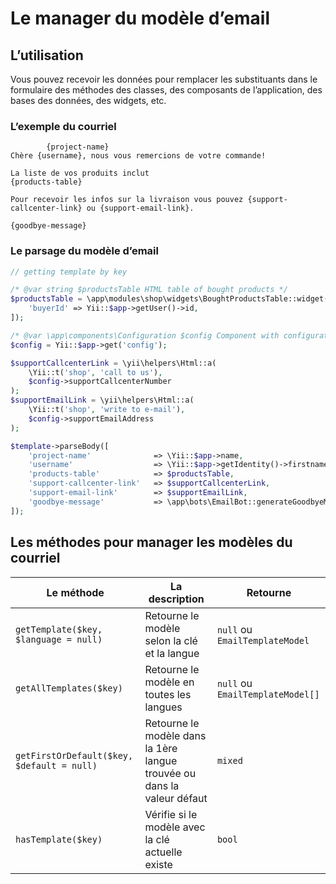 Le manager du modèle d’email
============================

## L’utilisation

Vous pouvez recevoir les données pour remplacer les substituants dans le formulaire
des méthodes des classes, des composants de l’application, des bases des données, des widgets, etc.

### L’exemple du courriel
    
```
        {project-name}
Chère {username}, nous vous remercions de votre commande!

La liste de vos produits inclut
{products-table}

Pour recevoir les infos sur la livraison vous pouvez {support-callcenter-link} ou {support-email-link}.

{goodbye-message}
```
    
### Le parsage du modèle d’email

```php
// getting template by key

/* @var string $productsTable HTML table of bought products */
$productsTable = \app\modules\shop\widgets\BoughtProductsTable::widget([
    'buyerId' => Yii::$app->getUser()->id,
]);

/* @var \app\components\Configuration $config Component with configuration from dashboard */
$config = Yii::$app->get('config');

$supportCallcenterLink = \yii\helpers\Html::a(
    \Yii::t('shop', 'call to us'),
    $config->supportCallcenterNumber
);
$supportEmailLink = \yii\helpers\Html::a(
    \Yii::t('shop', 'write to e-mail'),
    $config->supportEmailAddress
);

$template->parseBody([
    'project-name'              => \Yii::$app->name,
    'username'                  => \Yii::$app->getIdentity()->firstname,
    'products-table'            => $productsTable,
    'support-callcenter-link'   => $supportCallcenterLink,
    'support-email-link'        => $supportEmailLink,
    'goodbye-message'           => \app\bots\EmailBot::generateGoodbyeMessage(),
]);
```

## Les méthodes pour manager les modèles du courriel

| Le méthode                                | La description                                                            | Retourne                          |
|-------------------------------------------|---------------------------------------------------------------------------|-----------------------------------|
|`getTemplate($key, $language = null)`      |Retourne le modèle selon la clé  et la langue                              |`null` ou `EmailTemplateModel`     |
|`getAllTemplates($key)`                    |Retourne le modèle en toutes les langues                                   |`null` ou `EmailTemplateModel[]`   |
|`getFirstOrDefault($key, $default = null)` |Retourne le modèle dans la 1ère langue trouvée ou dans la valeur défaut    |`mixed`                            |
|`hasTemplate($key)`                        |Vérifie si le modèle avec la clé actuelle existe                           |`bool`                             |